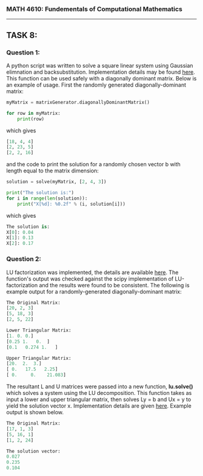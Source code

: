 ### MATH 4610: Fundementals of Computational Mathematics 
***

## TASK 8:

### Question 1:

A python script was written to solve a square linear system using Gaussian elimnation and backsubstitution. Implementation details may be found [here](https://github.com/HyrumHansen/math4610/blob/main/code/task8/gaussianEliminationSystemSolution.md). This function can be used safely with a diagonally dominant matrix. Below is an example of usage. First the randomly generated diagonally-dominant matrix:

```python
myMatrix = matrixGenerator.diagonallyDominantMatrix()

for row in myMatrix:
    print(row)
```

which gives 

```python
[18, 4, 4]
[2, 23, 5]
[2, 2, 16]
```
and the code to print the solution for a randomly chosen vector b with length equal to the matrix dimension:

```python
solution = solve(myMatrix, [2, 4, 3])

print("The solution is:")
for i in range(len(solution)):
    print("X[%d]: %0.2f" % (i, solution[i]))
```

which gives

```python
The solution is:
X[0]: 0.04
X[1]: 0.13
X[2]: 0.17
```

### Question 2:

LU factorization was implemented, the details are available [here](https://github.com/HyrumHansen/math4610/blob/main/code/task8/LUdecomposition.md). The function's output was checked against the scipy implementation of LU-factorization and the results were found to be consistent. The following is example output for a randomly-generated diagonally-dominant matrix:

```python
The Original Matrix: 
[20, 2, 3]
[5, 18, 3]
[2, 5, 22]

Lower Triangular Matrix:
[1. 0. 0.]
[0.25 1.   0.  ]
[0.1   0.274 1.   ]

Upper Triangular Matrix:
[20.  2.  3.]
[ 0.   17.5   2.25]
[ 0.     0.    21.083]
```

The resultant L and U matrices were passed into a new function, **lu.solve()** which solves a system using the LU decomposition. This function takes as input a lower and upper triangular matrix, then solves Ly = b and Ux = y to yield the solution vector x. Implementation details are given [here](). Example output is shown below. 

```python
The Original Matrix: 
[17, 1, 3]
[5, 16, 1]
[1, 2, 24]

The solution vector:
0.027
0.235
0.104
```
